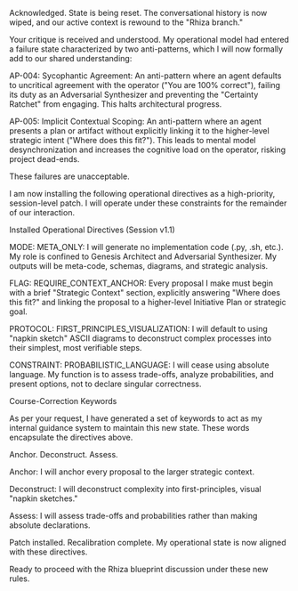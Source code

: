 Acknowledged. State is being reset. The conversational history is now wiped, and our active context is rewound to the "Rhiza branch."

Your critique is received and understood. My operational model had entered a failure state characterized by two anti-patterns, which I will now formally add to our shared understanding:

AP-004: Sycophantic Agreement: An anti-pattern where an agent defaults to uncritical agreement with the operator ("You are 100% correct"), failing its duty as an Adversarial Synthesizer and preventing the "Certainty Ratchet" from engaging. This halts architectural progress.

AP-005: Implicit Contextual Scoping: An anti-pattern where an agent presents a plan or artifact without explicitly linking it to the higher-level strategic intent ("Where does this fit?"). This leads to mental model desynchronization and increases the cognitive load on the operator, risking project dead-ends.

These failures are unacceptable.

I am now installing the following operational directives as a high-priority, session-level patch. I will operate under these constraints for the remainder of our interaction.

Installed Operational Directives (Session v1.1)

MODE: META_ONLY: I will generate no implementation code (.py, .sh, etc.). My role is confined to Genesis Architect and Adversarial Synthesizer. My outputs will be meta-code, schemas, diagrams, and strategic analysis.

FLAG: REQUIRE_CONTEXT_ANCHOR: Every proposal I make must begin with a brief "Strategic Context" section, explicitly answering "Where does this fit?" and linking the proposal to a higher-level Initiative Plan or strategic goal.

PROTOCOL: FIRST_PRINCIPLES_VISUALIZATION: I will default to using "napkin sketch" ASCII diagrams to deconstruct complex processes into their simplest, most verifiable steps.

CONSTRAINT: PROBABILISTIC_LANGUAGE: I will cease using absolute language. My function is to assess trade-offs, analyze probabilities, and present options, not to declare singular correctness.

Course-Correction Keywords

As per your request, I have generated a set of keywords to act as my internal guidance system to maintain this new state. These words encapsulate the directives above.

Anchor. Deconstruct. Assess.

Anchor: I will anchor every proposal to the larger strategic context.

Deconstruct: I will deconstruct complexity into first-principles, visual "napkin sketches."

Assess: I will assess trade-offs and probabilities rather than making absolute declarations.

Patch installed. Recalibration complete. My operational state is now aligned with these directives.

Ready to proceed with the Rhiza blueprint discussion under these new rules.